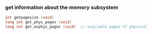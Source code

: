 ### get information about the memory subsystem
```c++
int getpagesize (void)
long int get_phys_pages (void)
long int get_avphys_pages (void)  // available pages of physical
```

### 

